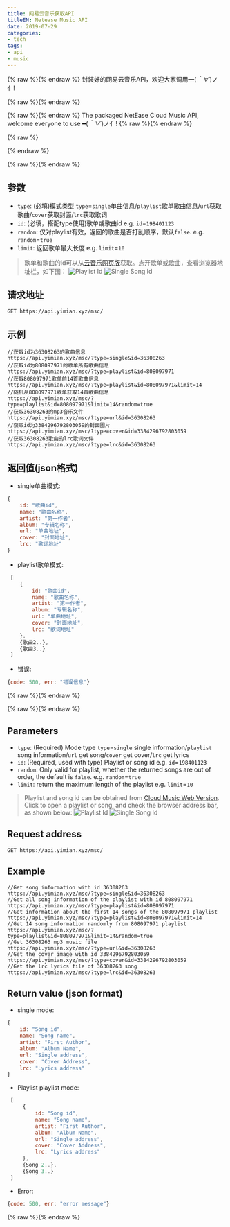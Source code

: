 ```yaml
---
title: 网易云音乐获取API
titleEN: Netease Music API
date: 2019-07-29
categories:
- tech
tags:
- api
- music
---
```



{% raw %}<span class=".zh">{% endraw %}
封装好的网易云音乐API，欢迎大家调用━(*｀∀´*)ノ亻!

{% raw %}</span>{% endraw %}


{% raw %}<span class=".en">{% endraw %}
The packaged NetEase Cloud Music API, welcome everyone to use ━(*｀∀´*)ノ亻!
{% raw %}</span>{% endraw %}


<!--more-->

{% raw %}
<script>
	session.onload(function(){
		if(page.tran.getLang() == 'en'){
			tips.warning({
				title: 'Caution',
				position: 'topRight',
				message: 'This page was translated by Machine!!',
				buttons: [['<button>Show Original Page</button>', function (instance, toast) {
					page.tran.setLang('zh');
             		instance.hide({ transitionOut: 'fadeOut' }, toast, 'button');
        		}, true]]
			});
		}
	});
</script>
{% endraw %}

{% raw %}<span class=".zh">{% endraw %}

## 参数 
 - `type`: (必填)模式类型 `type`=`single`单曲信息/`playlist`歌单歌曲信息/`url`获取歌曲/`cover`获取封面/`lrc`获取歌词
 - `id`: (必填，搭配type使用)歌单或歌曲id e.g. `id`=`198401123`
 - `random`: 仅对playlist有效，返回的歌曲是否打乱顺序，默认`false`. e.g. `random`=`true` 
 - `limit`: 返回歌单最大长度 e.g. `limit`=`10` 

> 歌单和歌曲的id可以从[云音乐网页版](https://music.163.com/#/my/)获取。点开歌单或歌曲，查看浏览器地址栏，如下图：
> ![Playlist Id](https://api.yimian.xyz/img/?path=imgbed/img_dfeddac_552x34_8_null_normal.jpeg)
> ![Single Song Id](https://api.yimian.xyz/img/?path=imgbed/img_527a5ea_491x37_8_null_normal.jpeg)

## 请求地址
````
GET https://api.yimian.xyz/msc/
````

## 示例
````
//获取id为36308263的歌曲信息
https://api.yimian.xyz/msc/?type=single&id=36308263
//获取id为808097971的歌单所有歌曲信息
https://api.yimian.xyz/msc/?type=playlist&id=808097971
//获取808097971歌单前14首歌曲信息
https://api.yimian.xyz/msc/?type=playlist&id=808097971&limit=14
//随机从808097971歌单获取14首歌曲信息
https://api.yimian.xyz/msc/?type=playlist&id=808097971&limit=14&random=true
//获取36308263的mp3音乐文件
https://api.yimian.xyz/msc/?type=url&id=36308263
//获取id为3384296792803059的封面图片
https://api.yimian.xyz/msc/?type=cover&id=3384296792803059
//获取36308263歌曲的lrc歌词文件
https://api.yimian.xyz/msc/?type=lrc&id=36308263
````

## 返回值(json格式)

 - single单曲模式: 
```js
{
	id: "歌曲id", 
	name: "歌曲名称", 
	artist: "第一作者", 
	album: "专辑名称", 
	url: "单曲地址", 
	cover: "封面地址", 
	lrc: "歌词地址"
}
```

 - playlist歌单模式: 
```js
 [
 	{
 		id: "歌曲id",
 		name: "歌曲名称", 
 		artist: "第一作者", 
 		album: "专辑名称", 
 		url: "单曲地址", 
 		cover: "封面地址", 
 		lrc: "歌词地址"
 	}, 
 	{歌曲2..}, 
 	{歌曲3..}
 ]

```

 - 错误: 
```js
{code: 500, err: "错误信息"}
```

{% raw %}</span>{% endraw %}

{% raw %}<span class=".en">{% endraw %}

## Parameters
 - `type`: (Required) Mode type `type`=`single` single information/`playlist` song information/`url` get song/`cover` get cover/`lrc` get lyrics
 - `id`: (Required, used with type) Playlist or song id e.g. `id`=`198401123`
 - `random`: Only valid for playlist, whether the returned songs are out of order, the default is `false`. e.g. `random`=`true`
 - `limit`: return the maximum length of the playlist e.g. `limit`=`10`

> Playlist and song id can be obtained from [Cloud Music Web Version](https://music.163.com/#/my/). Click to open a playlist or song, and check the browser address bar, as shown below:
> ![Playlist Id](https://api.yimian.xyz/img/?path=imgbed/img_dfeddac_552x34_8_null_normal.jpeg)
> ![Single Song Id](https://api.yimian.xyz/img/?path=imgbed/img_527a5ea_491x37_8_null_normal.jpeg)

## Request address
````
GET https://api.yimian.xyz/msc/
````

## Example
````
//Get song information with id 36308263
https://api.yimian.xyz/msc/?type=single&id=36308263
//Get all song information of the playlist with id 808097971
https://api.yimian.xyz/msc/?type=playlist&id=808097971
//Get information about the first 14 songs of the 808097971 playlist
https://api.yimian.xyz/msc/?type=playlist&id=808097971&limit=14
//Get 14 song information randomly from 808097971 playlist
https://api.yimian.xyz/msc/?type=playlist&id=808097971&limit=14&random=true
//Get 36308263 mp3 music file
https://api.yimian.xyz/msc/?type=url&id=36308263
//Get the cover image with id 3384296792803059
https://api.yimian.xyz/msc/?type=cover&id=3384296792803059
//Get the lrc lyrics file of 36308263 song
https://api.yimian.xyz/msc/?type=lrc&id=36308263
````

## Return value (json format)

 - single mode:
```js
{
	id: "Song id",
	name: "Song name",
	artist: "First Author",
	album: "Album Name",
	url: "Single address",
	cover: "Cover Address",
	lrc: "Lyrics address"
}
```

 - Playlist playlist mode:
```js
 [
	 {
		 id: "Song id",
		 name: "Song name",
		 artist: "First Author",
		 album: "Album Name",
		 url: "Single address",
		 cover: "Cover Address",
		 lrc: "Lyrics address"
	 },
	 {Song 2..},
	 {Song 3..}
 ]

```

 - Error:
```js
{code: 500, err: "error message"}
```

{% raw %}</span>{% endraw %}